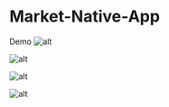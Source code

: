 # Market-Native-App
Demo
![alt](https://res.cloudinary.com/i-h-c-n-ng/image/upload/v1642989477/mobilehome_d3uylk.jpg)

![alt](https://res.cloudinary.com/i-h-c-n-ng/image/upload/v1642989477/mobilecart_bldkvg.jpg)

![alt](https://res.cloudinary.com/i-h-c-n-ng/image/upload/v1642989477/mobilecheckout_dpenfx.jpg)

![alt](https://res.cloudinary.com/i-h-c-n-ng/image/upload/v1642989477/mobilemanager_ertx9v.jpg)
